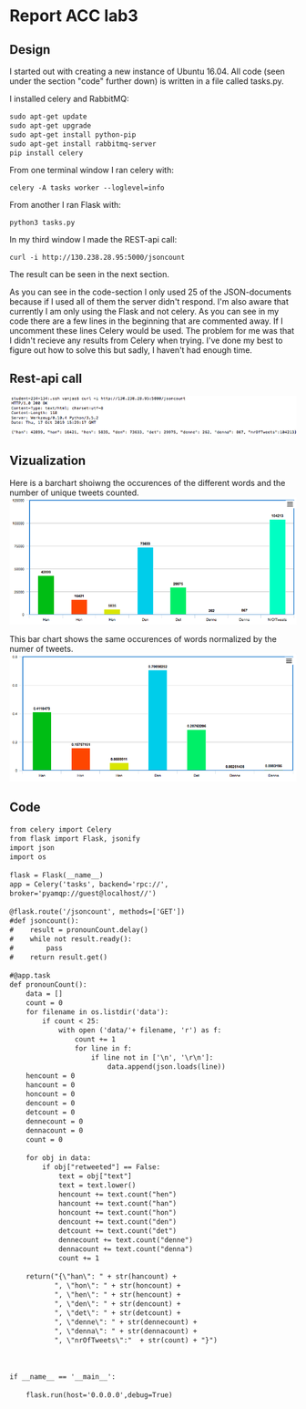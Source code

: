 # Report ACC lab3

## Design
I started out with creating a new instance of Ubuntu 16.04. 
All code (seen under the section "code" further down) is written in a file called tasks.py.

I installed celery and RabbitMQ:
```
sudo apt-get update
sudo apt-get upgrade
sudo apt-get install python-pip 
sudo apt-get install rabbitmq-server
pip install celery
```
From one terminal window I ran celery with:
```
celery -A tasks worker --loglevel=info
```
From another I ran Flask with:
```
python3 tasks.py
```
In my third window I made the REST-api call:
```
curl -i http://130.238.28.95:5000/jsoncount
```
The result can be seen in the next section.

As you can see in the code-section I only used 25 of the JSON-documents because if I used all of them the server didn't respond.
I'm also aware that currently I am only using the Flask and not celery. 
As you can see in my code there are a few lines in the beginning that are commented away. If I uncomment these lines Celery would be used. The problem for me was that I didn't recieve any results from Celery when trying. I've done my best to figure out how to solve this but sadly, I haven't had enough time. 

## Rest-api call
![Result](Sresult.png)

## Vizualization
Here is a barchart shoiwng the occurences of the different words and the number of unique tweets counted.
![Barchart](SRbarchart.png)

This bar chart shows the same occurences of words normalized by the numer of tweets.
![BarchartNormalized](Snormalized.png)

## Code
```
from celery import Celery
from flask import Flask, jsonify
import json
import os

flask = Flask(__name__)
app = Celery('tasks', backend='rpc://', broker='pyamqp://guest@localhost//')

@flask.route('/jsoncount', methods=['GET'])
#def jsoncount():
#    result = pronounCount.delay()
#    while not result.ready():
#        pass 
#    return result.get()

#@app.task
def pronounCount():
    data = []
    count = 0
    for filename in os.listdir('data'):
        if count < 25:
            with open ('data/'+ filename, 'r') as f:
                count += 1
                for line in f:
                    if line not in ['\n', '\r\n']:
                        data.append(json.loads(line))
    hencount = 0
    hancount = 0
    honcount = 0
    dencount = 0
    detcount = 0
    dennecount = 0
    dennacount = 0
    count = 0

    for obj in data:
        if obj["retweeted"] == False:
            text = obj["text"]
            text = text.lower()
            hencount += text.count("hen")
            hancount += text.count("han")
            honcount += text.count("hon")
            dencount += text.count("den")
            detcount += text.count("det")
            dennecount += text.count("denne")
            dennacount += text.count("denna")
            count += 1

    return("{\"han\": " + str(hancount) +
           ", \"hon\": " + str(honcount) +
           ", \"hen\": " + str(hencount) +
           ", \"den\": " + str(dencount) +
           ", \"det\": " + str(detcount) +
           ", \"denne\": " + str(dennecount) +
           ", \"denna\": " + str(dennacount) +
           ", \"nrOfTweets\":"  + str(count) + "}")



if __name__ == '__main__':
    
    flask.run(host='0.0.0.0',debug=True)
```
